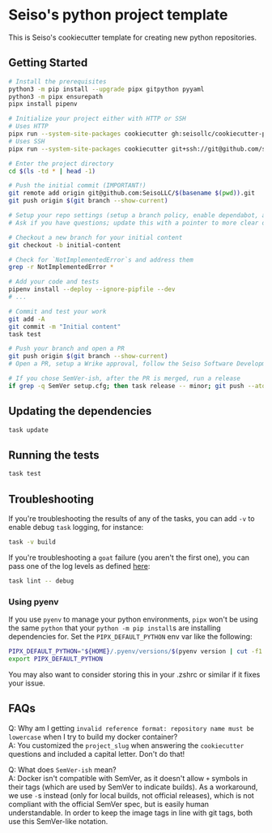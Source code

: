 # Seiso's python project template

This is Seiso's cookiecutter template for creating new python repositories.

## Getting Started

```bash
# Install the prerequisites
python3 -m pip install --upgrade pipx gitpython pyyaml
python3 -m pipx ensurepath
pipx install pipenv

# Initialize your project either with HTTP or SSH
# Uses HTTP
pipx run --system-site-packages cookiecutter gh:seisollc/cookiecutter-python
# Uses SSH
pipx run --system-site-packages cookiecutter git+ssh://git@github.com/seisollc/cookiecutter-python.git

# Enter the project directory
cd $(ls -td * | head -1)

# Push the initial commit (IMPORTANT!)
git remote add origin git@github.com:SeisoLLC/$(basename $(pwd)).git
git push origin $(git branch --show-current)

# Setup your repo settings (setup a branch policy, enable dependabot, add docker hub secrets, etc...).
# Ask if you have questions; update this with a pointer to more clear documentation/automation when it exists

# Checkout a new branch for your initial content
git checkout -b initial-content

# Check for `NotImplementedError`s and address them
grep -r NotImplementedError *

# Add your code and tests
pipenv install --deploy --ignore-pipfile --dev
# ...

# Commit and test your work
git add -A
git commit -m "Initial content"
task test

# Push your branch and open a PR
git push origin $(git branch --show-current)
# Open a PR, setup a Wrike approval, follow the Seiso Software Development guidelines

# If you chose SemVer-ish, after the PR is merged, run a release
if grep -q SemVer setup.cfg; then task release -- minor; git push --atomic origin $(git branch --show-current) $(git describe --tags); fi
```

## Updating the dependencies

```bash
task update
```

## Running the tests

```bash
task test
```

## Troubleshooting

If you're troubleshooting the results of any of the tasks, you can add `-v` to enable debug `task` logging, for instance:

```bash
task -v build
```

If you're troubleshooting a `goat` failure (you aren't the first one), you can pass one of the log levels as defined
[here](https://github.com/SeisoLLC/goat#debugging):

```bash
task lint -- debug
```

### Using pyenv

If you use `pyenv` to manage your python environments, `pipx` won't be using the same `python` that your `python -m pip install`s are installing
dependencies for.  Set the `PIPX_DEFAULT_PYTHON` env var like the following:

```bash
PIPX_DEFAULT_PYTHON="${HOME}/.pyenv/versions/$(pyenv version | cut -f1 -d\ )/bin/python3"
export PIPX_DEFAULT_PYTHON
```

You may also want to consider storing this in your .zshrc or similar if it fixes your issue.


## FAQs

Q: Why am I getting `invalid reference format: repository name must be lowercase` when I try to build my docker container?<br />
A: You customized the `project_slug` when answering the `cookiecutter` questions and included a capital letter. Don't do that!

Q: What does `SemVer-ish` mean?<br />
A: Docker isn't compatible with SemVer, as it doesn't allow `+` symbols in their tags (which are used by SemVer to indicate builds). As a
workaround,
we use `-`s instead (only for local builds, not official releases), which is not compliant with the official SemVer spec, but is easily human
understandable. In order to keep the image tags in line with git tags, both use this SemVer-like notation.
